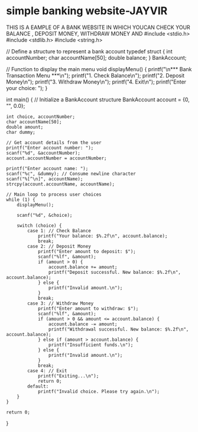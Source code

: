 # simple banking website-JAYVIR
THIS IS A EAMPLE OF A BANK  WEBSITE IN WHICH YOUCAN CHECK YOUR BALANCE , DEPOSIT MONEY, WITHDRAW MONEY AND 
#include <stdio.h>
#include <stdlib.h>
#include <string.h>

// Define a structure to represent a bank account
typedef struct {
    int accountNumber;
    char accountName[50];
    double balance;
} BankAccount;

// Function to display the main menu
void displayMenu() {
    printf("\n*** Bank Transaction Menu ***\n");
    printf("1. Check Balance\n");
    printf("2. Deposit Money\n");
    printf("3. Withdraw Money\n");
    printf("4. Exit\n");
    printf("Enter your choice: ");
}

int main() {
    // Initialize a BankAccount structure
    BankAccount account = {0, "", 0.0};

    int choice, accountNumber;
    char accountName[50];
    double amount;
    char dummy;

    // Get account details from the user
    printf("Enter account number: ");
    scanf("%d", &accountNumber);
    account.accountNumber = accountNumber;

    printf("Enter account name: ");
    scanf("%c", &dummy); // Consume newline character
    scanf("%[^\n]", accountName);
    strcpy(account.accountName, accountName);

    // Main loop to process user choices
    while (1) {
        displayMenu();

        scanf("%d", &choice);

        switch (choice) {
            case 1: // Check Balance
                printf("Your balance: $%.2f\n", account.balance);
                break;
            case 2: // Deposit Money
                printf("Enter amount to deposit: $");
                scanf("%lf", &amount);
                if (amount > 0) {
                    account.balance += amount;
                    printf("Deposit successful. New balance: $%.2f\n", account.balance);
                } else {
                    printf("Invalid amount.\n");
                }
                break;
            case 3: // Withdraw Money
                printf("Enter amount to withdraw: $");
                scanf("%lf", &amount);
                if (amount > 0 && amount <= account.balance) {
                    account.balance -= amount;
                    printf("Withdrawal successful. New balance: $%.2f\n", account.balance);
                } else if (amount > account.balance) {
                    printf("Insufficient funds.\n");
                } else {
                    printf("Invalid amount.\n");
                }
                break;
            case 4: // Exit
                printf("Exiting...\n");
                return 0;
            default:
                printf("Invalid choice. Please try again.\n");
        }
    }

    return 0;
}
